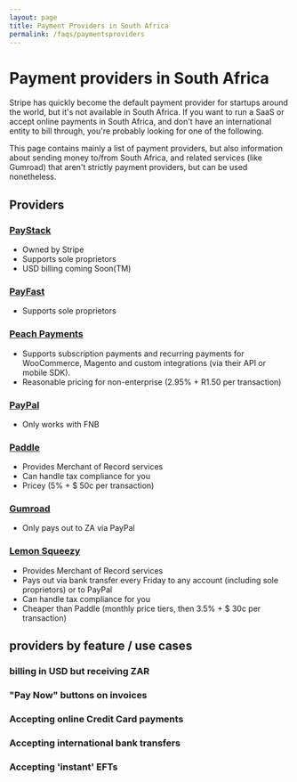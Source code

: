 ```yaml
---
layout: page
title: Payment Providers in South Africa
permalink: /faqs/paymentsproviders
---
```


# Payment providers in South Africa

Stripe has quickly become the default payment provider for startups around the world, but it's not available in South Africa. If you want to run a SaaS or accept online payments in South Africa, and don't have an international entity to bill through, you're probably looking for one of the following.

This page contains mainly a list of payment providers, but also information about sending money to/from South Africa, and related services (like Gumroad) that aren't strictly payment providers, but can be used nonetheless.

## Providers

### [PayStack](https://paystack.com/za/)

- Owned by Stripe
- Supports sole proprietors
- USD billing coming Soon(TM)

### [PayFast](https://www.payfast.co.za/)

- Supports sole proprietors

### [Peach Payments](https://www.peachpayments.com/)

- Supports subscription payments and recurring payments for WooCommerce, Magento and custom integrations (via their API or mobile SDK).
- Reasonable pricing for non-enterprise (2.95% + R1.50 per transaction)

### [PayPal](https://www.paypal.com/za/home)

- Only works with FNB

### [Paddle](http://paddle.com/)

- Provides Merchant of Record services
- Can handle tax compliance for you
- Pricey (5% + $ 50c per transaction)

### [Gumroad](https://gumroad.com/) 

- Only pays out to ZA via PayPal

### [Lemon Squeezy](https://www.lemonsqueezy.com/)

- Provides Merchant of Record services
- Pays out via bank transfer every Friday to any account (including sole proprietors) or to PayPal
- Can handle tax compliance for you
- Cheaper than Paddle (monthly price tiers, then 3.5% + $ 30c per transaction)

## providers by feature / use cases

### billing in USD but receiving ZAR

### "Pay Now" buttons on invoices

### Accepting online Credit Card payments

### Accepting international bank transfers

### Accepting 'instant' EFTs 
